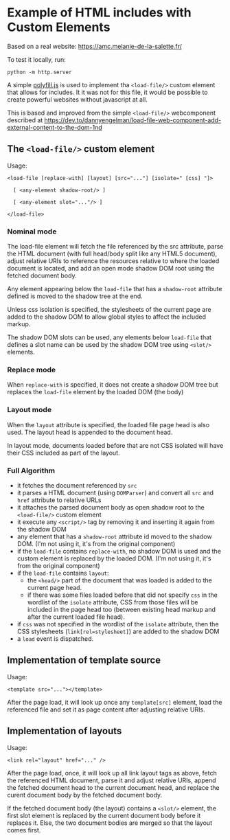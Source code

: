 Example of HTML includes with Custom Elements
=============================================

Based on a real website: https://amc.melanie-de-la-salette.fr/

To test it locally, run:

    python -m http.server

A simple [polyfill.js](polyfill.js) is used to implement tha `<load-file/>`
custom element that allows for includes. It it was not for this file, it would
be possible to create powerful websites without javascript at all.

This is based and improved from the simple `<load-file/>` webcomponent described
at https://dev.to/dannyengelman/load-file-web-component-add-external-content-to-the-dom-1nd

The `<load-file/>` custom element
---------------------------------

Usage:

    <load-file [replace-with] [layout] [src="..."] [isolate=" [css] "]>

      [ <any-element shadow-root/> ]

      [ <any-element slot="..."/> ]

    </load-file>

### Nominal mode

The load-file element will fetch the file referenced by the src attribute, parse
the HTML document (with full head/body split like any HTML5 document), adjust
relative URIs to reference the resources relative to where the loaded document
is located, and add an open mode shadow DOM root using the fetched document
body.

Any element appearing below the `load-file` that has a `shadow-root` attribute
defined is moved to the shadow tree at the end.

Unless css isolation is specified, the stylesheets of the current page are added
to the shadow DOM to allow global styles to affect the included markup.

The shadow DOM slots can be used, any elements below `load-file` that defines a
slot name can be used by the shadow DOM tree using `<slot/>` elements.

### Replace mode

When `replace-with` is specified, it does not create a shadow DOM tree but
replaces the `load-file` element by the loaded DOM (the body)

### Layout mode

When the `layout` attribute is specified, the loaded file page head is also
used. The layout head is appended to the document head.

In layout mode, documents loaded before that are not CSS isolated will have
their CSS included as part of the layout.

### Full Algorithm

  - it fetches the document referenced by `src`
  - it parses a HTML document (using `DOMParser`) and convert all `src` and
    `href` attribute to relative URLs
  - it attaches the parsed document body as open shadow root to the
    `<load-file/>` custom element
  - it execute any `<script/>` tag by removing it and inserting it again from
    the shadow DOM
  - any element that has a `shadow-root` attribute id moved to the shadow DOM.
    (I'm not using it, it's from the original component)
  - if the `load-file` contains `replace-with`, no shadow DOM is used and the
    custom element is replaced by the loaded DOM.
    (I'm not using it, it's from the original component)
  - if the `load-file` contains `layout`:
      - the `<head/>` part of the document that was loaded is added to the
        current page head.
      - if there was some files loaded before that did not specify `css` in the
        wordlist of the `isolate` attribute, CSS from those files will be
        included in the page head too (between existing head markup and after
        the current loaded file head).
  - if `css` was not specified in the wordlist of the `isolate` attribute, then
    the CSS stylesheets (`link[rel=stylesheet]`) are added to the shadow DOM
  - a `load` event is dispatched.

Implementation of template source
---------------------------------

Usage:

    <template src="..."></template>

After the page load, it will  look up once any `template[src]` element, load the
referenced file and set it as page content after adjusting relative URIs.

Implementation of layouts
-------------------------

Usage:

    <link rel="layout" href="..." />

After the page load, once, it will look up all link layout tags as above, fetch
the referenced HTML document, parse it and adjust relative URIs, append the
fetched document head to the current document head, and replace the curent
document body by the fetched document body.

If the fetched document body (the layout) contains a `<slot/>` element, the
first slot element is replaced by the current document body before it replaces
it. Else, the two document bodies are merged so that the layout comes first.
